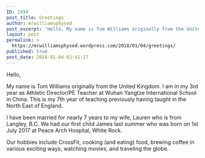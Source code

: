 ```yaml
---
ID: 2490
post_title: Greetings
author: mrwilliamsphysed
post_excerpt: 'Hello, My name is Tom Williams originally from the United Kingdom. I am in my 3rd year as Athletic Director/PE Teacher at Wuhan Yangtze International School in China. This is my 7th year of teaching previously&nbsp;having taught in the North East of England. I have been married for nearly 7 years to my wife, Lauren &hellip; <a href="https://mrwilliamsphysed.wordpress.com/2018/01/04/greetings/">Continue reading <span>Greetings</span></a><img alt="" border="0" src="https://pixel.wp.com/b.gif?host=mrwilliamsphysed.wordpress.com&amp;blog=67148074&amp;post=838&amp;subd=mrwilliamsphysed&amp;ref=&amp;feed=1" width="1" height="1">'
layout: post
permalink: >
  https://mrwilliamsphysed.wordpress.com/2018/01/04/greetings/
published: true
post_date: 2018-01-04 02:41:17
---
```

<p>Hello,</p>
<p>My name is Tom Williams originally from the United Kingdom. I am in my 3rd year as Athletic Director/PE Teacher at Wuhan Yangtze International School in China. This is my 7th year of teaching previously having taught in the North East of England.</p>
<p>I have been married for nearly 7 years to my wife, Lauren who is from Langley, B.C. We had our first child James last summer who was born on 1st July 2017 at Peace Arch Hospital, White Rock.</p>
<p>Our hobbies include CrossFit, cooking (and eating) food, brewing coffee in various exciting ways, watching movies, and traveling the globe.</p><br />  <a rel="nofollow" href="http://feeds.wordpress.com/1.0/gocomments/mrwilliamsphysed.wordpress.com/838/"><img alt="" border="0" src="http://feeds.wordpress.com/1.0/comments/mrwilliamsphysed.wordpress.com/838/" /></a> <img alt="" border="0" src="https://pixel.wp.com/b.gif?host=mrwilliamsphysed.wordpress.com&#038;blog=67148074&%23038;post=838&%23038;subd=mrwilliamsphysed&%23038;ref=&%23038;feed=1" width="1" height="1" />